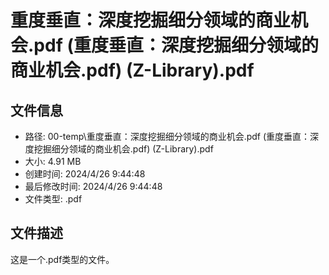 ﻿# 重度垂直：深度挖掘细分领域的商业机会.pdf (重度垂直：深度挖掘细分领域的商业机会.pdf) (Z-Library).pdf

## 文件信息
- 路径: 00-temp\重度垂直：深度挖掘细分领域的商业机会.pdf (重度垂直：深度挖掘细分领域的商业机会.pdf) (Z-Library).pdf
- 大小: 4.91 MB
- 创建时间: 2024/4/26 9:44:48
- 最后修改时间: 2024/4/26 9:44:48
- 文件类型: .pdf

## 文件描述
这是一个.pdf类型的文件。


